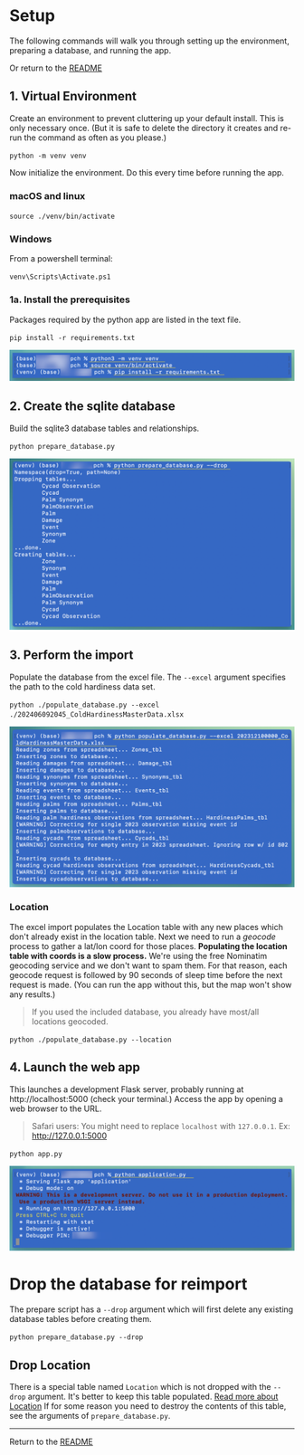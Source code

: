 # Setup

The following commands will walk you through setting up the environment, preparing a database, and running the app.

Or return to the [README](readme.md)

## 1. Virtual Environment

Create an environment to prevent cluttering up your default install. This is only necessary once. (But it is safe to delete the directory it creates and re-run the command as often as you please.)

`python -m venv venv`

Now initialize the environment. Do this every time before running the app. 

### macOS and linux

`source ./venv/bin/activate`

### Windows

From a powershell terminal:

`venv\Scripts\Activate.ps1`

### 1a. Install the prerequisites

Packages required by the python app are listed in the text file.

`pip install -r requirements.txt`

![Prepare the environment](./static/readme/environment.png)

## 2. Create the sqlite database

Build the sqlite3 database tables and relationships.

`python prepare_database.py`

![Prepare the database](./static/readme/prepare_db.png)


## 3. Perform the import

Populate the database from the excel file. The `--excel` argument specifies the path to the cold hardiness data set.

`python ./populate_database.py --excel ./202406092045_ColdHardinessMasterData.xlsx`

![Populate the database](./static/readme/populate_db.png)


### Location

The excel import populates the Location table with any new places which don't already exist in the location table. Next we need to run a *geocode* process to gather a lat/lon coord for those places. **Populating the location table with coords is a slow process.** We're using the free Nominatim geocoding service and we don't want to spam them. For that reason, each geocode request is followed by 90 seconds of sleep time before the next request is made. (You can run the app without this, but the map won't show any results.)

> If you used the included database, you already have most/all locations geocoded.

`python ./populate_database.py --location`


## 4. Launch the web app

This launches a development Flask server, probably running at http://localhost:5000 (check your terminal.) Access the app by opening a web browser to the URL.

> Safari users: You might need to replace `localhost` with `127.0.0.1`. Ex: http://127.0.0.1:5000


`python app.py`

![Launch the app](./static/readme/launch.png)



# Drop the database for reimport 

The prepare script has a `--drop` argument which will first delete any existing database tables before creating them. 

`python prepare_database.py --drop`

## Drop Location 

There is a special table named `Location` which is not dropped with the `--drop` argument. It's better to keep this table populated. [Read more about Location](#location) If for some reason you need to destroy the contents of this table, see the arguments of `prepare_database.py`.

----

Return to the [README](readme.md)